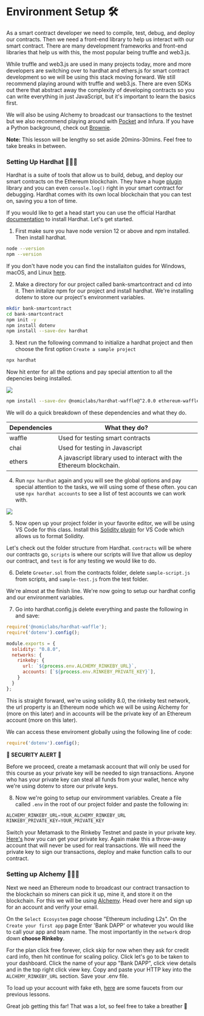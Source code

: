 # Environment Setup 🛠

As a smart contract developer we need to compile, test, debug, and deploy our contracts. Then we need a front-end library to help us interact with our smart contract. There are many development frameworks and front-end libraries that help us with this, the most popular being truffle and web3.js. 

While truffle and web3.js are used in many projects today, more and more developers are switching over to hardhat and ethers.js for smart contract development so we will be using this stack moving forward. We still recommend playing around with truffle and web3.js. There are even SDKs out there that abstract away the complexity of developing contracts so you can write everything in just JavaScript, but it's important to learn the basics first.

We will also be using Alchemy to broadcast our transactions to the testnet but we also recommend playing around with [Pocket](https://www.pokt.network/) and Infura. If you have a Python background, check out [Brownie](https://eth-brownie.readthedocs.io/en/stable/).

**Note:** This lesson will be lengthy so set aside 20mins-30mins. Feel free to take breaks in between.

### Setting Up Hardhat 👷🏾‍♀️

Hardhat is a suite of tools that allow us to build, debug, and deploy our smart contracts on the Ethereum blockchain. They have a huge [plugin](https://hardhat.org/plugins/) library and you can even `console.log()` right in your smart contract for debugging. Hardhat comes with its own local blockchain that you can test on, saving you a ton of time. 

If you would like to get a head start you can use the official Hardhat [documentation](https://hardhat.org/getting-started/) to install Hardhat. Let's get started.

1. First make sure you have node version 12 or above and npm installed. Then install hardhat.

```bash
node --version
npm --version
```

If you don't have node you can find the installaiton guides for Windows, macOS, and Linux [here](https://nodejs.org/en/download/).

2. Make a directory for our project called bank-smartcontract and cd into it. Then initalize npm for our project and install hardhat. We're installing dotenv to store our project's environment variables.

```bash
mkdir bank-smartcontract
cd bank-smartcontract
npm init -y
npm install dotenv
npm install --save-dev hardhat
```

3. Next run the following command to initialize a hardhat project and then choose the first option `Create a sample project`

```bash
npx hardhat
```

Now hit enter for all the options and pay special attention to all the depencies being installed.

![](https://cadena.incl.us/wp-content/uploads/2021/12/hardhat-options.png)

```bash
npm install --save-dev @nomiclabs/hardhat-waffle@^2.0.0 ethereum-waffle@^3.0.0 chai@^4.2.0 @nomiclabs/hardhat-ethers@^2.0.0 ethers@^5.0.0
```

We will do a quick breakdown of these dependencies and what they do.

| Dependencies | What they do?                                                     |
| ------------ | ----------------------------------------------------------------- |
| waffle       | Used for testing smart contracts                                  |
| chai         | Used for testing in Javascript                                    |
| ethers       | A javascript library used to interact with the Ethereum blockchain.|

4. Run `npx hardhat` again and you will see the global options and pay special attention to the tasks, we will using some of these often. you can use `npx hardhat accounts` to see a list of test accounts we can work with.

![](https://cadena.incl.us/wp-content/uploads/2021/12/hardhat-tasks.png)

5. Now open up your project folder in your favorite editor, we will be using VS Code for this class. Install this [Solidity plugin](https://marketplace.visualstudio.com/items?itemName=JuanBlanco.solidity) for VS Code which allows us to format Solidity.

Let's check out the folder structure from Hardhat. `contracts` will be where our contracts go, `scripts` is where our scripts will live that allow us deploy our contract, and `test` is for any testing we would like to do.

6. Delete `Greeter.sol` from the contracts folder, delete `sample-script.js` from scripts, and `sample-test.js` from the test folder. 

We're almost at the finish line. We're now going to setup our hardhat config and our environment variables.

7. Go into hardhat.config.js delete everything and paste the following in and save:

```javascript
require('@nomiclabs/hardhat-waffle');
require('dotenv').config();

module.exports = {
  solidity: "0.8.0",
  networks: {
    rinkeby: {
      url: `${process.env.ALCHEMY_RINKEBY_URL}`,
      accounts: [`${process.env.RINKEBY_PRIVATE_KEY}`],
    } 
  }
};
```

This is straight forward, we're using solidity 8.0, the rinkeby test network, the url property is an Ethereum node which we will be using Alchemy for (more on this later) and in accounts will be the private key of an Ethereum account (more on this later).

We can access these enviroment globally using the following line of code:

```javascript
require('dotenv').config();
```

**🚨 SECURITY ALERT 🚨**

Before we proceed, create a metamask account that will only be used for this course as your private key will be needed to sign transactions. Anyone who has your private key can steal all funds from your wallet, hence why we're using dotenv to store our private keys.

8. Now we're going to setup our enviromment variables. Create a file called `.env` in the root of our project folder and paste the following in:

```javascript
ALCHEMY_RINKEBY_URL=YOUR_ALCHEMY_RINKEBY_URL
RINKEBY_PRIVATE_KEY=YOUR_PRIVATE_KEY
```

Switch your Metamask to the Rinkeby Testnet and paste in your private key. [Here's](https://metamask.zendesk.com/hc/en-us/articles/360015289632-How-to-Export-an-Account-Private-Key) how you can get your private key. Again make this a throw-away account that will never be used for real transactions. We will need the private key to sign our transactions, deploy and make function calls to our contract.

### Setting up Alchemy 🧙🏽‍♀️ 

Next we need an Ethereum node to broadcast our contract transaction to the blockchain so miners can pick it up, mine it, and store it on the blockchain. For this we will be using [Alchemy](https://www.alchemy.com/). Head over here and sign up for an account and verify your email. 

On the `Select Ecosystem` page choose "Ethereum including L2s". On the `Create your first app` page Enter 'Bank DAPP' or whatever you would like to call your app and team name. The most importantly in the `network` drop down **choose Rinkeby**.

For the plan click free forever, click skip for now when they ask for credit card info, then hit continue for scaling policy. Click let's go to be taken to your dashboard. Click the name of your app "Bank DAPP", click view details and in the top right click view key. Copy and paste your HTTP key into the `ALCHEMY_RINKEBY_URL` section. Save your .env file.

To load up your account with fake eth, [here](https://app.cadena.dev/ZHjzLozd3mCsAcgMfeHE/lesson/ethereum-101/lesson-eth-2/2) are some faucets from our previous lessons.

Great job getting this far! That was a lot, so feel free to take a breather 🌱
